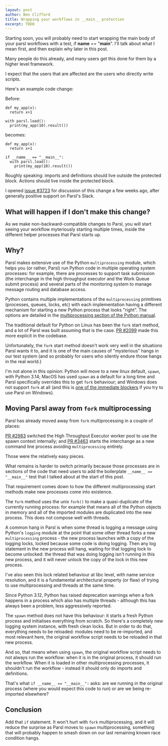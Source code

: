 ```yaml
---
layout: post
author: Ben Clifford
title: Wrapping your workflows in __main__ protection
excerpt: TODO
---
```


Starting soon, you will probably need to start wrapping the main body of your parsl workflows with a test, if __name__ == "__main__". I'll talk about what I mean first, and then explain why later in this post.

Many people do this already, and many users get this done for them by a higher level framework.

I expect that the users that are affected are the users who directly write scripts.


Here's an example code change:

Before:

```
def my_app(x):
  return x+1

with parsl.load():
  print(my_app(10).result())
```

becomes:

```
def my_app(x):
  return x+1

if __name__ == "__main__":
  with parsl.load():
    print(my_app(10).result())
```

Roughly speaking: imports and definitions should live outside the protected block. Actions should live inside the protected block.

I opened <a href="https://github.com/Parsl/parsl/issues/3723">issue #3723</a> for discussion of this change a few weeks ago, after generally positive support on Parsl's Slack.

## What will happen if I don't make this change?

As we make non-backward-compatible changes to Parsl, you will start seeing your workflow myteriously starting multiple
times, inside the different helper processes that Parsl starts up.

## Why?

Parsl makes extensive use of the Python `multiprocessing` module, which helps you (or rather, Parsl) run Python 
code in multiple operating system processes: for example, there are processes to support task submission (the
interchange in the high throughput executor and the Work Queue submit process) and several parts of the monitoring
system to manage message routing and database access.

Python contains multiple implementations of the `multiprocessing` primitives (processes, queues, locks, etc)
with each implementation having a different mechanism for starting a new Python process that looks "right".
The options are detailed in the <a href="https://docs.python.org/3/library/multiprocessing.html#contexts-and-start-methods">multiprocessing section of the Python manual</a>.

The traditional default for Python on Linux has been the `fork` start method, and a lot of Parsl was built assuming
that is the case. <a href="https://github.com/Parsl/parsl/pull/2099">PR #2099</a> made this more explicit in
the codebase.

Unfortunately, the `fork` start method doesn't work very well in the situations Parsl wants it to, and it is one
of the main causes of "mysterious" hangs in our test system (and so probably for users who silently endure
those hangs in the real world.)

I'm not alone in this opinion: Python will move to a new linux default, `spawn`, with Python 3.14; MacOS has used
`spawn` as a default for a long time and Parsl specifically overrides this to get `fork` behaviour; and Windows
does not support `fork` at all (and this is <a href="https://github.com/Parsl/parsl/issues/1878#issuecomment-1055974563">one of the immediate blockers</a> if you try to use Parsl on Windows).

## Moving Parsl away from `fork` multiprocessing

Parsl has already moved away from `fork` multiprocessing in a couple of places:

<a href="https://github.com/Parsl/parsl/pull/2983">PR #2983</a> switched the High Throughput Executor worker pool to use the spawn context internally;
and <a href="https://github.com/Parsl/parsl/pull/2983">PR #3463</a> starts
the interchange as a new command line process avoiding `multiprocessing` entirely.

Those were the relatively easy pieces.

What remains is harder to switch primarily because those processes are in sections of the code that need users to add the
boilerplate `__name__ == "__main__"` test that I talked about at the start of this post.

That requirement comes down to how the different multiprocessing start methods make new processes come into existence.

The `fork` method uses the unix `fork()` to make a quasi-duplicate of the currently running process: for example
that means all of the Python objects in memory and all of the imported modules are duplicated into the new process.
This does not compose well with threads.

A common hang in Parsl is when some thread is logging a message using Python's `logging` module at the point that
some other thread forks a new `multiprocessing` process - the new process launches with a copy of the logging locks,
locked because some code is doing logging. Then any log statement in the new process will hang, waiting for that
logging lock to become unlocked: the thread that was doing logging isn't running in this new process, and it will
never unlock the copy of the lock in this new process.

I've also seen this lock related behaviour at libc level, with name service resolution, and it is a fundamental
architectural property (or flaw) of trying to use multiprocessing and threads at the same time.

Since Python 3.12, Python has raised deprecation warnings when a fork happens in a process which also has
multiple threads - although this has always been a problem, less aggressively reported.

The `spawn` method does not have this behaviour: it starts a fresh Python process and initialises everything from
scratch. So there's a completely new logging system instance, with fresh clean locks. But in order to do that,
everything needs to be reloaded: modules need to be re-imported, and most relevant here, the original
workflow script needs to be reloaded in that new process.

And so, that means when using `spawn`, the original workflow script needs to not always run the workflow: when it
is in the original process, it should run the workflow. When it is loaded in other multiprocessing processes,
it shouldn't run the workflow - instead it should only do imports and definitions.

That's what `if __name__ == "__main__":` asks: are we running in the original process (where you would expect
this code to run) or are we being re-imported elsewhere?

## Conclusion

Add that `if` statement. It won't hurt with `fork` multiprocessing, and it will reduce the surprise as Parsl
moves to `spawn` multiprocessing, something that will probably happen to smash down on our last remaining known
race condition hangs.

